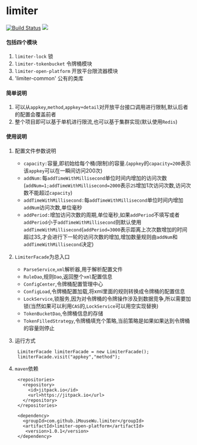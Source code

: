 # limiter
[![Build Status](https://travis-ci.org/iMouseWu/limiter.svg?branch=master)](https://travis-ci.org/iMouseWu/limiter)
[![](https://jitpack.io/v/iMouseWu/limiter.svg)](https://jitpack.io/#iMouseWu/limiter)

#### 包括四个模块
1. `limiter-lock` 锁
2. `limiter-tokenbucket` 令牌桶模块
3. `limiter-open-platform` 开放平台限流器模块
4. 'limiter-common' 公有的类库

#### 简单说明
1. 可以从`appkey`,`method`,`appkey+detail`对开放平台接口调用进行限制,默认后者的配置会覆盖前者
2. 整个项目即可以基于单机进行限流,也可以基于集群实现(默认使用`Redis`)

#### 使用说明
1. 配置文件参数说明
    * `capacity:`容量,即初始给每个桶(限制)的容量.(`appkey`的`capacity=200`表示该`appkey`可以在一瞬间访问200次)
    * `addNum:`每`addTimeWithMillisecond`单位时间内增加的访问次数(`addNum=1;addTimeWithMillisecond=2000`表示`2S`增加1次访问次数,访问次数不能超过`capacity`)
    * `addTimeWithMillisecond:`每`addTimeWithMillisecond`单位时间内增加`addNum`访问次数,单位毫秒
    * `addPeriod:`增加访问次数的周期,单位毫秒,如果`addPeriod`不填写或者`addPeriod`小于`addTimeWithMillisecond`则默认使用`addTimeWithMillisecond`(`addPeriod=3000`表示距离上次次数增加的时间超过3S,才会进行下一轮的访问次数的增加,增加数量规则由`addNum`和`addTimeWithMillisecond`决定)

2. `LimiterFacade`为总入口
    * `ParseService`,`xml`解析器,用于解析配置文件
    * `RuleDao`,规则`Dao`,返回整个`xml`配置信息
    * `ConfigCenter`,令牌桶配置管理中心
    * `ConfigLoad`,令牌桶配置加载,将xml里面的规则转换成令牌桶的配置信息
    * `LockService`,锁服务,因为对令牌桶的令牌操作涉及到数据竞争,所以需要加锁(当然如果可以利用`CAS`的,`LockService`可以用空实现替换)
    * `TokenBucketDao`,令牌桶信息的存储
    * `TokenFilledStrategy`,令牌桶填充个策略,当前策略是如果如果达到令牌桶的容量则停止

3. 运行方式

		LimiterFacade limiterFacade = new LimiterFacade();
		limiterFacade.visit("appkey","method");
4. `maven`依赖

		<repositories>
		  <repository>
		    <id>jitpack.io</id>
		    <url>https://jitpack.io</url>
		  </repository>
		</repositories>

		<dependency>
	      <groupId>com.github.iMouseWu.limiter</groupId>
	      <artifactId>limiter-open-platform</artifactId>
	       <version>1.0.1</version>
	    </dependency>

